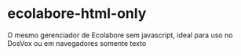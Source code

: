 # ecolabore-html-only
O mesmo gerenciador de Ecolabore sem javascript, ideal para uso no DosVox ou em navegadores somente texto
